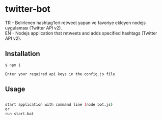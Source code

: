 # twitter-bot
TR - Belirlenen hashtag'leri retweet yapan ve favoriye ekleyen nodejs uygulaması (Twitter API v2).<br />
EN - Nodejs application that retweets and adds specified hashtags (Twitter API v2).

## Installation

```bash
$ npm i
```
```
Enter your required api keys in the config.js file
```

## Usage

```bash

start application with command line (node bot.js)
or
run start.bat
```
